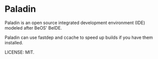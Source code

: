 Paladin
=======
Paladin is an open source integrated development environment (IDE) modeled after BeOS' BeIDE.

Paladin can use fastdep and ccache to speed up builds if you have them installed.

LICENSE: MIT.  
